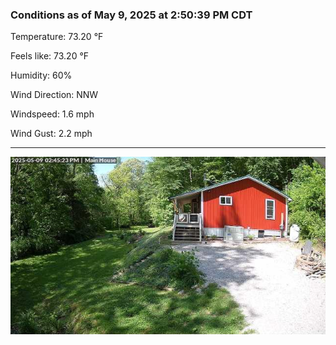 ### Conditions as of May 9, 2025 at 2:50:39 PM CDT 

Temperature: 73.20 &deg;F

Feels like: 73.20 &deg;F

Humidity: 60%

Wind Direction: NNW

Windspeed: 1.6 mph

Wind Gust: 2.2 mph

---

<img src="./images/latest.jpeg"/>

